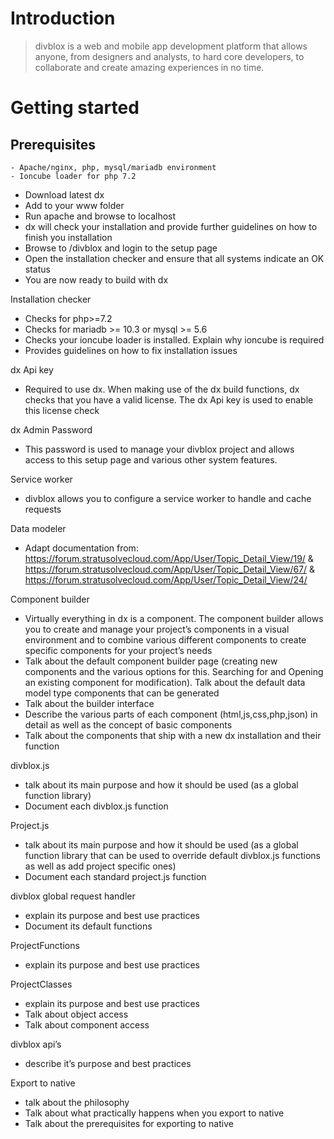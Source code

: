 # Introduction

> divblox is a web and mobile app development platform that allows anyone, from designers and analysts, to hard core developers, to collaborate and create amazing experiences in no time. 

# Getting started
## Prerequisites
    - Apache/nginx, php, mysql/mariadb environment
    - Ioncube loader for php 7.2
- Download latest dx
- Add to your www folder
- Run apache and browse to localhost
- dx will check your installation and provide further guidelines on how to finish you installation
- Browse to /divblox and login to the setup page
- Open the installation checker and ensure that all systems indicate an OK status
- You are now ready to build with dx

Installation checker
- Checks for php>=7.2
- Checks for mariadb >= 10.3 or mysql >= 5.6
- Checks your ioncube loader is installed. Explain why ioncube is required
- Provides guidelines on how to fix installation issues

dx Api key
- Required to use dx. When making use of the dx build functions, dx checks that you have a valid license. The dx Api key is used to enable this license check

dx Admin Password
- This password is used to manage your divblox project and allows access to this setup page and various other system features.

Service worker
- divblox allows you to configure a service worker to handle and cache requests

Data modeler
- Adapt documentation from: https://forum.stratusolvecloud.com/App/User/Topic_Detail_View/19/ & https://forum.stratusolvecloud.com/App/User/Topic_Detail_View/67/ & https://forum.stratusolvecloud.com/App/User/Topic_Detail_View/24/

Component builder
- Virtually everything in dx is a component. The component builder allows you to create and manage your project’s components in a visual environment and to combine various different components to create specific components for your project’s needs
- Talk about the default component builder page (creating new components and the various options for this. Searching for and Opening an existing component for modification). Talk about the default data model type components that can be generated
- Talk about the builder interface
- Describe the various parts of each component (html,js,css,php,json) in detail as well as the concept of basic components
- Talk about the components that ship with a new dx installation and their function

divblox.js
- talk about its main purpose and how it should be used (as a global function library)
- Document each divblox.js function

Project.js
- talk about its main purpose and how it should be used (as a global function library that can be used to override default divblox.js functions as well as add project specific ones)
- Document each standard project.js function

divblox global request handler
- explain its purpose and best use practices
- Document its default functions

ProjectFunctions 
- explain its purpose and best use practices

ProjectClasses
- explain its purpose and best use practices
- Talk about object access
- Talk about component access

divblox api’s
- describe it’s purpose and best practices

Export to native
- talk about the philosophy 
- Talk about what practically happens when you export to native
- Talk about the prerequisites for exporting to native
